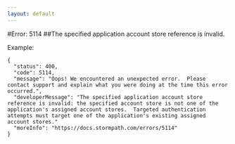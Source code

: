 ```yaml
---
layout: default
---
```


#Error: 5114
##The specified application account store reference is invalid.

Example:

	{
	  "status": 400,
	  "code": 5114,
	  "message": "Oops! We encountered an unexpected error.  Please contact support and explain what you were doing at the time this error occurred.",
	  "developerMessage": "The specified application account store reference is invalid: the specified account store is not one of the application's assigned account stores.  Targeted authentication attempts must target one of the application's existing assigned account stores."
	  "moreInfo": "https://docs.stormpath.com/errors/5114"
	}
